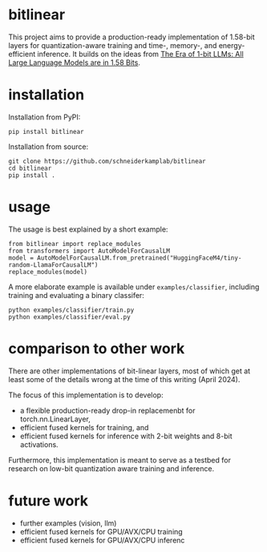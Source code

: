 # bitlinear
This project aims to provide a production-ready implementation of 1.58-bit layers for quantization-aware training and time-, memory-, and energy-efficient inference. It builds on the ideas from [The Era of 1-bit LLMs: All Large Language Models are in 1.58 Bits](https://arxiv.org/pdf/2402.17764.pdf).

# installation
Installation from PyPI:
```
pip install bitlinear
```

Installation from source:
```
git clone https://github.com/schneiderkamplab/bitlinear
cd bitlinear
pip install .
```

# usage
The usage is best explained by a short example:
```
from bitlinear import replace_modules
from transformers import AutoModelForCausalLM
model = AutoModelForCausalLM.from_pretrained("HuggingFaceM4/tiny-random-LlamaForCausalLM")
replace_modules(model)
```

A more elaborate example is available under `examples/classifier`, including training and evaluating a binary classifer:
```
python examples/classifier/train.py
python examples/classifier/eval.py
```

# comparison to other work
There are other implementations of bit-linear layers, most of which get at least some of the details wrong at the time of this writing (April 2024).

The focus of this implementation is to develop:
* a flexible production-ready drop-in replacemenbt for torch.nn.LinearLayer,
* efficient fused kernels for training, and
* efficient fused kernels for inference with 2-bit weights and 8-bit activations.

Furthermore, this implementation is meant to serve as a testbed for research on low-bit quantization aware training and inference.

# future work
* further examples (vision, llm)
* efficient fused kernels for GPU/AVX/CPU training
* efficient fused kernels for GPU/AVX/CPU inferenc